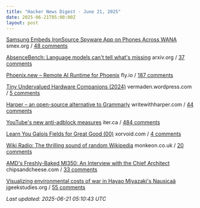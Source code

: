 ```yaml
---
title: "Hacker News Digest · June 21, 2025"
date: 2025-06-21T05:00:00Z
layout: post
---
```


[Samsung Embeds IronSource Spyware App on Phones Across WANA](https://smex.org/open-letter-to-samsung-end-forced-israeli-app-installations-in-the-wana-region/)  smex.org / [48 comments](https://news.ycombinator.com/item?id=44334167)

[AbsenceBench: Language models can't tell what's missing](https://arxiv.org/abs/2506.11440)  arxiv.org / [37 comments](https://news.ycombinator.com/item?id=44332699)

[Phoenix.new – Remote AI Runtime for Phoenix](https://fly.io/blog/phoenix-new-the-remote-ai-runtime/)  fly.io / [187 comments](https://news.ycombinator.com/item?id=44328326)

[Tiny Undervalued Hardware Companions (2024)](https://vermaden.wordpress.com/2024/03/21/tiny-undervalued-hardware-companions/)  vermaden.wordpress.com / [5 comments](https://news.ycombinator.com/item?id=44333960)

[Harper – an open-source alternative to Grammarly](https://writewithharper.com)  writewithharper.com / [44 comments](https://news.ycombinator.com/item?id=44331362)

[YouTube's new anti-adblock measures](https://iter.ca/post/yt-adblock/)  iter.ca / [484 comments](https://news.ycombinator.com/item?id=44329712)

[Learn You Galois Fields for Great Good (00)](https://xorvoid.com/galois_fields_for_great_good_00.html)  xorvoid.com / [4 comments](https://news.ycombinator.com/item?id=44333388)

[Wiki Radio: The thrilling sound of random Wikipedia](https://www.monkeon.co.uk/wikiradio/)  monkeon.co.uk / [20 comments](https://news.ycombinator.com/item?id=44332170)

[AMD's Freshly-Baked MI350: An Interview with the Chief Architect](https://chipsandcheese.com/p/amds-freshly-baked-mi350-an-interview)  chipsandcheese.com / [33 comments](https://news.ycombinator.com/item?id=44332221)

[Visualizing environmental costs of war in Hayao Miyazaki's Nausicaä](https://jgeekstudies.org/2025/06/20/wilted-lands-and-wounded-worlds-visualizing-environmental-costs-of-war-in-hayao-miyazakis-nausicaa-of-the-valley-of-the-wind/)  jgeekstudies.org / [55 comments](https://news.ycombinator.com/item?id=44328598)


_Last updated: 2025-06-21 05:10:43 UTC_
